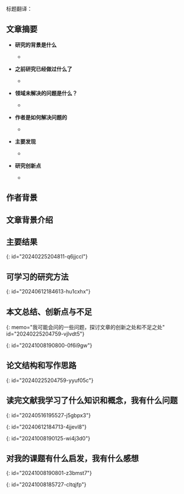 
标题翻译：

## 文章摘要

* **研究的背景是什么**

  *
* **之前研究已经做过什么了**

  *
* **领域未解决的问题是什么？**

  *
* **作者是如何解决问题的**

  *
* **主要发现**

  *
* **研究创新点**

  *

## 作者背景


## 文章背景介绍

## 主要结果
{: id="20240225204811-q6jjccl"}


## 可学习的研究方法
{: id="20240612184613-hu1cxhx"}

## 本文总结、创新点与不足
{: memo="我可能会问的一些问题，探讨文章的创新之处和不足之处" id="20240225204759-vjlvdt5"}

{: id="20241008190800-0f6i9gw"}

## 论文结构和写作思路
{: id="20240225204759-yyuf05c"}

## 读完文献我学习了什么知识和概念，我有什么问题
{: id="20240516195527-j5gbpx3"}

{: id="20240612184713-4jjevl8"}

{: id="20241008190125-wi4j3d0"}

## 对我的课题有什么启发，我有什么感想
{: id="20241008190801-z3bmst7"}

{: id="20241008185727-cltqjfp"}